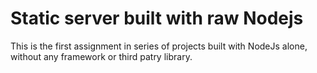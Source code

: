 # Static server built with raw Nodejs

This is the first assignment in series of projects built with NodeJs alone, without any framework or third patry library.


